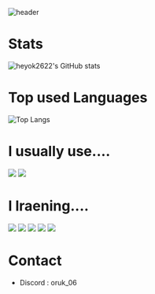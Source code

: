 ![header](https://capsule-render.vercel.app/api?type=wave&color=gradient&height=300&section=header&text=Park%20JaeHyeok&fontSize=90)

# Stats
![heyok2622's GitHub stats](https://github-readme-stats.vercel.app/api?username=heyok2622&count_private=true&show_icons=true&theme=darcula)

# Top used Languages
![Top Langs](https://github-readme-stats.vercel.app/api/top-langs/?username=heyok2622)

# I usually use....
<img src="https://img.shields.io/badge/Python-3766AB?style=flat&logo=Python&logoColor=FFE400"/></a> 
<img src="https://img.shields.io/badge/Java-000000?style=flat&logo=Java&logoColor=FA7343"/></a>

# I lraening....
<img src="https://img.shields.io/badge/Swift-FA7343?style=flat&logo=Swift&logoColor=white"/></a> 
<img src="https://img.shields.io/badge/Kotlin-0095D5?style=flat&logo=Kotlin&logoColor=FA7343"/></a> 
<img src="https://img.shields.io/badge/C-000000?style=flat&logo=c&logoColor=4A8AC5"/></a>
<img src="https://img.shields.io/badge/CSS-000000?style=flat&logo=css3&logoColor=4A8AC5"/></a>
<img src="https://img.shields.io/badge/JavaScript-FFFF00?style=flat&logo=JavaScript&logoColor=white"/></a> 

# Contact
- Discord : oruk_06
